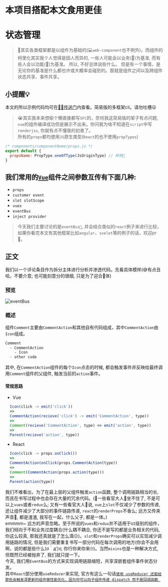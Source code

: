 # 本项目搭配本文食用更佳

# 状态管理
> 🤔其实各类框架都是以组件为基础的(💻`web-component`也不例外)。而组件的柯里化其实我个人觉得是因人而异的, 一些人可能会以业务(💼)为基准, 而有些人会以功能(🔩)为基准。
所以, 不好总体说些什么。 但是有一个事情，是无论你的基准是什么都也许或大概率会碰到的。那就是组件之间以及跨组件状态共享、事件共享。

## 小提醒💡
本文的所以示例代码均可在[🚪🏃传送门](https://github.com/innocces/eventBus)内查看。简易版的多框架cli。请勿吐槽😛   
> 😭其实我本来想偷个懒直接都写`SFC`的，奈何我这简易版的架子有点问题, `vue`的组件编译成功但是展示不出来。你问我为啥不知道在`script`中写`renderjsx`, 你就有点不懂我的初衷了。    
> 所有的`props`都均使用`JS`原生类型(`React`的也不使用`propTypes`)
```javascript
/* components/componentName/props.js */
export default {
  propsName: PropType.oneOfType(JsOriginType) // 样例🌰
}
```

## 我们常用的[`Vue`](https://cn.vuejs.org/)组件之间参数互传有下面几种:
- `props`
- `customer event`
- `slot slotScope`
- `vuex`
- `eventBus`
- `inject provider`
> 今天我们主要讨论的是`eventBus🚌`, 并会结合类似的`react`例子来进行比较，如果你看完本文有其他框架比如`angular`、`svelet`等的例子的话，欢迎pr🎇。

## 正文
我们以一个评论条目作为拆分主体进行分析并渗透代码。先看具体模样(😅有点丑哈，不要介意; 也可能刻意分的很细, 只是为了迎合🐖体)

### 预览
![eventBus](https://mmbiz.qpic.cn/mmbiz_png/ELZpPficmGibgTxDKIicOy67SLKRLnKU4jov08qxrv6cqKrwveT91vNvX42iaCYWFRCh8Tx7GfrZ4H6L7udADAmTEA/0?wx_fmt=png)

### 概述
组件`Comment`主要由`CommentAction`和其他自有代码组成，其中`CommentAction`由`Icon`组成。
```bash
Comment
  - CommentAction
    - Icon
  - other code
```
其中, 在`CommentAction`组件的每个`Icon`点击的时候, 都会触发事件并反映给最终调用`Comment`组件的父组件, 触发当前的`action`事件。

#### 常规思路
* Vue
```js
  Icon(click -> emit('click')) 
  => 
  CommentAction(recieve('click') -> emit('CommentAction', type)) 
  => 
  Comment(recieve('CommentAction', type) => emit('action', type))
  =>
  Parent(recieve('action', type))
```
* React
```js
  Icon(click -> props.onClick()) 
  => 
  CommentAction(onClick(props.CommentAction(type)) 
  => 
  Comment(CommentAction(props.action(type)))
  =>
  Parent(action(type))
```
我们不难看出，为了在最上层的父组件触发`action`函数, 整个调用链路相当的长, 而且在书写过程中也会存在大量的冗余代码。(🤮一些看官大人👱坐不住了, 不是可以上`vuex`或者`redux`么; 又有一些看官大人👩说, `vue`上`slot`不仅减少了参数的传递, 还让组件减少了大部分的事件链路传递, `react`的`renderProps`不香么; 远方又传来声音👄, 都是渣渣, 我写在一起，什么父子, 都是一体。)    
emmmm~ 远方的声音忽略。至于所说的`vuex`和`redux`并不适用于`UI`级别的组件，我们倾向于不和业务过度耦合(什么耦不耦合, 你还不是写的都是业务相关的代码, 你这么较真, 那我还真就是了怎么滴😕)。`slot`和`renderProps`确实可以实现减少调用链路的情况, 但是我们需要重复书写一部分代码在每次调用的地方(你会不会用啊，说的都是些什么(σ｀д′)σ, 你行你来你来🙄)。当然`mixins`也是一种解决方式, 但既然已经被抛弃了, 我们就只提一下。   
今天, 我们用`EventBus`的方式来实现调用链路缩短，共享深嵌套组件事件状态分发。    
其中`React`部分使用`useReducer`来实现, 官方有这么一句话[`使用 useReducer 还能给那些会触发深更新的组件做性能优化，因为你可以向子组件传递 dispatch 而不是回调函数 `](https://zh-hans.reactjs.org/docs/hooks-reference.html#usereducer)